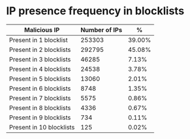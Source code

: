 # IP presence frequency in blocklists
| Malicious IP | Number of IPs | % |
|----|----|----|
| Present in 1 blocklist | 253303 | 39.00% |
| Present in 2 blocklists | 292795 | 45.08% |
| Present in 3 blocklists | 46285 | 7.13% |
| Present in 4 blocklists | 24538 | 3.78% |
| Present in 5 blocklists | 13060 | 2.01% |
| Present in 6 blocklists | 8748 | 1.35% |
| Present in 7 blocklists | 5575 | 0.86% |
| Present in 8 blocklists | 4336 | 0.67% |
| Present in 9 blocklists | 734 | 0.11% |
| Present in 10 blocklists | 125 | 0.02% |

